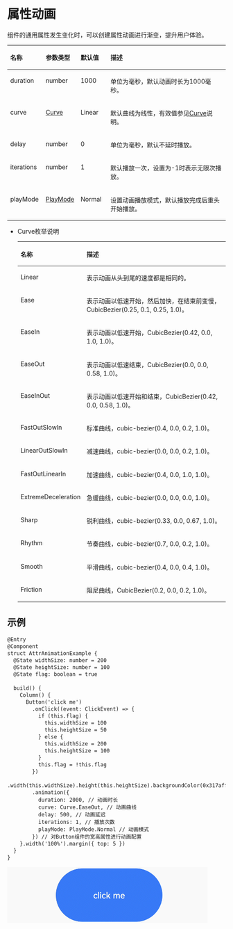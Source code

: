 # 属性动画<a name="ZH-CN_TOPIC_0000001111421394"></a>

组件的通用属性发生变化时，可以创建属性动画进行渐变，提升用户体验。

<a name="table618mcpsimp"></a>
<table><thead align="left"><tr id="row625mcpsimp"><th class="cellrowborder" valign="top" width="16.21%" id="mcps1.1.5.1.1"><p id="p627mcpsimp"><a name="p627mcpsimp"></a><a name="p627mcpsimp"></a>名称</p>
</th>
<th class="cellrowborder" valign="top" width="15.980000000000002%" id="mcps1.1.5.1.2"><p id="p629mcpsimp"><a name="p629mcpsimp"></a><a name="p629mcpsimp"></a>参数类型</p>
</th>
<th class="cellrowborder" valign="top" width="13.630000000000003%" id="mcps1.1.5.1.3"><p id="p631mcpsimp"><a name="p631mcpsimp"></a><a name="p631mcpsimp"></a>默认值</p>
</th>
<th class="cellrowborder" valign="top" width="54.18000000000001%" id="mcps1.1.5.1.4"><p id="p633mcpsimp"><a name="p633mcpsimp"></a><a name="p633mcpsimp"></a>描述</p>
</th>
</tr>
</thead>
<tbody><tr id="row634mcpsimp"><td class="cellrowborder" valign="top" width="16.21%" headers="mcps1.1.5.1.1 "><p id="p636mcpsimp"><a name="p636mcpsimp"></a><a name="p636mcpsimp"></a>duration</p>
</td>
<td class="cellrowborder" valign="top" width="15.980000000000002%" headers="mcps1.1.5.1.2 "><p id="p638mcpsimp"><a name="p638mcpsimp"></a><a name="p638mcpsimp"></a>number</p>
</td>
<td class="cellrowborder" valign="top" width="13.630000000000003%" headers="mcps1.1.5.1.3 "><p id="p640mcpsimp"><a name="p640mcpsimp"></a><a name="p640mcpsimp"></a>1000</p>
</td>
<td class="cellrowborder" valign="top" width="54.18000000000001%" headers="mcps1.1.5.1.4 "><p id="p642mcpsimp"><a name="p642mcpsimp"></a><a name="p642mcpsimp"></a>单位为毫秒，默认动画时长为1000毫秒。</p>
</td>
</tr>
<tr id="row643mcpsimp"><td class="cellrowborder" valign="top" width="16.21%" headers="mcps1.1.5.1.1 "><p id="p645mcpsimp"><a name="p645mcpsimp"></a><a name="p645mcpsimp"></a>curve</p>
</td>
<td class="cellrowborder" valign="top" width="15.980000000000002%" headers="mcps1.1.5.1.2 "><p id="p647mcpsimp"><a name="p647mcpsimp"></a><a name="p647mcpsimp"></a><a href="#li16621545614">Curve</a></p>
</td>
<td class="cellrowborder" valign="top" width="13.630000000000003%" headers="mcps1.1.5.1.3 "><p id="p649mcpsimp"><a name="p649mcpsimp"></a><a name="p649mcpsimp"></a>Linear</p>
</td>
<td class="cellrowborder" valign="top" width="54.18000000000001%" headers="mcps1.1.5.1.4 "><p id="p651mcpsimp"><a name="p651mcpsimp"></a><a name="p651mcpsimp"></a>默认曲线为线性，有效值参见<a href="#table12144170154116">Curve</a>说明。</p>
</td>
</tr>
<tr id="row652mcpsimp"><td class="cellrowborder" valign="top" width="16.21%" headers="mcps1.1.5.1.1 "><p id="p654mcpsimp"><a name="p654mcpsimp"></a><a name="p654mcpsimp"></a>delay</p>
</td>
<td class="cellrowborder" valign="top" width="15.980000000000002%" headers="mcps1.1.5.1.2 "><p id="p656mcpsimp"><a name="p656mcpsimp"></a><a name="p656mcpsimp"></a>number</p>
</td>
<td class="cellrowborder" valign="top" width="13.630000000000003%" headers="mcps1.1.5.1.3 "><p id="p658mcpsimp"><a name="p658mcpsimp"></a><a name="p658mcpsimp"></a>0</p>
</td>
<td class="cellrowborder" valign="top" width="54.18000000000001%" headers="mcps1.1.5.1.4 "><p id="p660mcpsimp"><a name="p660mcpsimp"></a><a name="p660mcpsimp"></a>单位为毫秒，默认不延时播放。</p>
</td>
</tr>
<tr id="row670mcpsimp"><td class="cellrowborder" valign="top" width="16.21%" headers="mcps1.1.5.1.1 "><p id="p672mcpsimp"><a name="p672mcpsimp"></a><a name="p672mcpsimp"></a>iterations</p>
</td>
<td class="cellrowborder" valign="top" width="15.980000000000002%" headers="mcps1.1.5.1.2 "><p id="p674mcpsimp"><a name="p674mcpsimp"></a><a name="p674mcpsimp"></a>number</p>
</td>
<td class="cellrowborder" valign="top" width="13.630000000000003%" headers="mcps1.1.5.1.3 "><p id="p676mcpsimp"><a name="p676mcpsimp"></a><a name="p676mcpsimp"></a>1</p>
</td>
<td class="cellrowborder" valign="top" width="54.18000000000001%" headers="mcps1.1.5.1.4 "><p id="p678mcpsimp"><a name="p678mcpsimp"></a><a name="p678mcpsimp"></a>默认播放一次，设置为-1时表示无限次播放。</p>
</td>
</tr>
<tr id="row679mcpsimp"><td class="cellrowborder" valign="top" width="16.21%" headers="mcps1.1.5.1.1 "><p id="p681mcpsimp"><a name="p681mcpsimp"></a><a name="p681mcpsimp"></a>playMode</p>
</td>
<td class="cellrowborder" valign="top" width="15.980000000000002%" headers="mcps1.1.5.1.2 "><p id="p683mcpsimp"><a name="p683mcpsimp"></a><a name="p683mcpsimp"></a><a href="ts-appendix-enums.md#section2780178121714">PlayMode</a></p>
</td>
<td class="cellrowborder" valign="top" width="13.630000000000003%" headers="mcps1.1.5.1.3 "><p id="p685mcpsimp"><a name="p685mcpsimp"></a><a name="p685mcpsimp"></a>Normal</p>
</td>
<td class="cellrowborder" valign="top" width="54.18000000000001%" headers="mcps1.1.5.1.4 "><p id="p687mcpsimp"><a name="p687mcpsimp"></a><a name="p687mcpsimp"></a>设置动画播放模式，默认播放完成后重头开始播放。</p>
</td>
</tr>
</tbody>
</table>

-   <a name="li16621545614"></a>Curve枚举说明

    <a name="table12144170154116"></a>
    <table><thead align="left"><tr id="row1314430184118"><th class="cellrowborder" valign="top" width="22.48%" id="mcps1.1.3.1.1"><p id="p1614414014416"><a name="p1614414014416"></a><a name="p1614414014416"></a>名称</p>
    </th>
    <th class="cellrowborder" valign="top" width="77.52%" id="mcps1.1.3.1.2"><p id="p1314415074113"><a name="p1314415074113"></a><a name="p1314415074113"></a>描述</p>
    </th>
    </tr>
    </thead>
    <tbody><tr id="row61441505417"><td class="cellrowborder" valign="top" width="22.48%" headers="mcps1.1.3.1.1 "><p id="p191443034117"><a name="p191443034117"></a><a name="p191443034117"></a>Linear</p>
    </td>
    <td class="cellrowborder" valign="top" width="77.52%" headers="mcps1.1.3.1.2 "><p id="p121447017412"><a name="p121447017412"></a><a name="p121447017412"></a>表示动画从头到尾的速度都是相同的。</p>
    </td>
    </tr>
    <tr id="row20144801418"><td class="cellrowborder" valign="top" width="22.48%" headers="mcps1.1.3.1.1 "><p id="p17145110194110"><a name="p17145110194110"></a><a name="p17145110194110"></a>Ease</p>
    </td>
    <td class="cellrowborder" valign="top" width="77.52%" headers="mcps1.1.3.1.2 "><p id="p171454015415"><a name="p171454015415"></a><a name="p171454015415"></a>表示动画以低速开始，然后加快，在结束前变慢，CubicBezier(0.25, 0.1, 0.25, 1.0)。</p>
    </td>
    </tr>
    <tr id="row914570194112"><td class="cellrowborder" valign="top" width="22.48%" headers="mcps1.1.3.1.1 "><p id="p714511012418"><a name="p714511012418"></a><a name="p714511012418"></a>EaseIn</p>
    </td>
    <td class="cellrowborder" valign="top" width="77.52%" headers="mcps1.1.3.1.2 "><p id="p101451704415"><a name="p101451704415"></a><a name="p101451704415"></a>表示动画以低速开始，CubicBezier(0.42, 0.0, 1.0, 1.0)。</p>
    </td>
    </tr>
    <tr id="row414560184112"><td class="cellrowborder" valign="top" width="22.48%" headers="mcps1.1.3.1.1 "><p id="p1114590124110"><a name="p1114590124110"></a><a name="p1114590124110"></a>EaseOut</p>
    </td>
    <td class="cellrowborder" valign="top" width="77.52%" headers="mcps1.1.3.1.2 "><p id="p13145007410"><a name="p13145007410"></a><a name="p13145007410"></a>表示动画以低速结束，CubicBezier(0.0, 0.0, 0.58, 1.0)。</p>
    </td>
    </tr>
    <tr id="row09402054112813"><td class="cellrowborder" valign="top" width="22.48%" headers="mcps1.1.3.1.1 "><p id="p7940185413286"><a name="p7940185413286"></a><a name="p7940185413286"></a>EaseInOut</p>
    </td>
    <td class="cellrowborder" valign="top" width="77.52%" headers="mcps1.1.3.1.2 "><p id="p159403543285"><a name="p159403543285"></a><a name="p159403543285"></a>表示动画以低速开始和结束，CubicBezier(0.42, 0.0, 0.58, 1.0)。</p>
    </td>
    </tr>
    <tr id="row968074706"><td class="cellrowborder" valign="top" width="22.48%" headers="mcps1.1.3.1.1 "><p id="p668004506"><a name="p668004506"></a><a name="p668004506"></a>FastOutSlowIn</p>
    </td>
    <td class="cellrowborder" valign="top" width="77.52%" headers="mcps1.1.3.1.2 "><p id="p186801141202"><a name="p186801141202"></a><a name="p186801141202"></a>标准曲线，cubic-bezier(0.4, 0.0, 0.2, 1.0)。</p>
    </td>
    </tr>
    <tr id="row7689991303"><td class="cellrowborder" valign="top" width="22.48%" headers="mcps1.1.3.1.1 "><p id="p46901197014"><a name="p46901197014"></a><a name="p46901197014"></a>LinearOutSlowIn</p>
    </td>
    <td class="cellrowborder" valign="top" width="77.52%" headers="mcps1.1.3.1.2 "><p id="p19690593012"><a name="p19690593012"></a><a name="p19690593012"></a>减速曲线，cubic-bezier(0.0, 0.0, 0.2, 1.0)。</p>
    </td>
    </tr>
    <tr id="row929620312"><td class="cellrowborder" valign="top" width="22.48%" headers="mcps1.1.3.1.1 "><p id="p122961101218"><a name="p122961101218"></a><a name="p122961101218"></a>FastOutLinearIn</p>
    </td>
    <td class="cellrowborder" valign="top" width="77.52%" headers="mcps1.1.3.1.2 "><p id="p11296501511"><a name="p11296501511"></a><a name="p11296501511"></a>加速曲线，cubic-bezier(0.4, 0.0, 1.0, 1.0)。</p>
    </td>
    </tr>
    <tr id="row3225344120"><td class="cellrowborder" valign="top" width="22.48%" headers="mcps1.1.3.1.1 "><p id="p17225342116"><a name="p17225342116"></a><a name="p17225342116"></a>ExtremeDeceleration</p>
    </td>
    <td class="cellrowborder" valign="top" width="77.52%" headers="mcps1.1.3.1.2 "><p id="p142251341112"><a name="p142251341112"></a><a name="p142251341112"></a>急缓曲线，cubic-bezier(0.0, 0.0, 0.0, 1.0)。</p>
    </td>
    </tr>
    <tr id="row172861558115"><td class="cellrowborder" valign="top" width="22.48%" headers="mcps1.1.3.1.1 "><p id="p1828718551314"><a name="p1828718551314"></a><a name="p1828718551314"></a>Sharp</p>
    </td>
    <td class="cellrowborder" valign="top" width="77.52%" headers="mcps1.1.3.1.2 "><p id="p62876551111"><a name="p62876551111"></a><a name="p62876551111"></a>锐利曲线，cubic-bezier(0.33, 0.0, 0.67, 1.0)。</p>
    </td>
    </tr>
    <tr id="row430245920118"><td class="cellrowborder" valign="top" width="22.48%" headers="mcps1.1.3.1.1 "><p id="p43029591216"><a name="p43029591216"></a><a name="p43029591216"></a>Rhythm</p>
    </td>
    <td class="cellrowborder" valign="top" width="77.52%" headers="mcps1.1.3.1.2 "><p id="p16302159914"><a name="p16302159914"></a><a name="p16302159914"></a>节奏曲线，cubic-bezier(0.7, 0.0, 0.2, 1.0)。</p>
    </td>
    </tr>
    <tr id="row1584139216"><td class="cellrowborder" valign="top" width="22.48%" headers="mcps1.1.3.1.1 "><p id="p10840318214"><a name="p10840318214"></a><a name="p10840318214"></a>Smooth</p>
    </td>
    <td class="cellrowborder" valign="top" width="77.52%" headers="mcps1.1.3.1.2 "><p id="p48410318212"><a name="p48410318212"></a><a name="p48410318212"></a>平滑曲线，cubic-bezier(0.4, 0.0, 0.4, 1.0)。</p>
    </td>
    </tr>
    <tr id="row1878101152919"><td class="cellrowborder" valign="top" width="22.48%" headers="mcps1.1.3.1.1 "><p id="p15781171162917"><a name="p15781171162917"></a><a name="p15781171162917"></a>Friction</p>
    </td>
    <td class="cellrowborder" valign="top" width="77.52%" headers="mcps1.1.3.1.2 "><p id="p1378191102917"><a name="p1378191102917"></a><a name="p1378191102917"></a>阻尼曲线，CubicBezier(0.2, 0.0, 0.2, 1.0)。</p>
    </td>
    </tr>
    </tbody>
    </table>


## 示例<a name="section137791934201313"></a>

```
@Entry
@Component
struct AttrAnimationExample {
  @State widthSize: number = 200
  @State heightSize: number = 100
  @State flag: boolean = true

  build() {
    Column() {
      Button('click me')
        .onClick((event: ClickEvent) => {
          if (this.flag) {
            this.widthSize = 100
            this.heightSize = 50
          } else {
            this.widthSize = 200
            this.heightSize = 100
          }
          this.flag = !this.flag
        })
        .width(this.widthSize).height(this.heightSize).backgroundColor(0x317aff)
        .animation({
          duration: 2000, // 动画时长
          curve: Curve.EaseOut, // 动画曲线
          delay: 500, // 动画延迟
          iterations: 1, // 播放次数
          playMode: PlayMode.Normal // 动画模式
        }) // 对Button组件的宽高属性进行动画配置
    }.width('100%').margin({ top: 5 })
  }
}
```

![](figures/AttrAnimation.gif)

